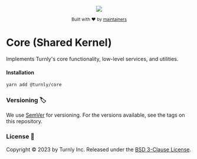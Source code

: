 <div align="center">
  <p align="center">
      <a href="https://turnly.app" target="_blank" rel="noopener">
          <img src="https://raw.githubusercontent.com/turnly/turnly/develop/docs/assets/github-header.png" />
      </a>
  </p>

  <p>
    <sub>
      Built with ❤︎ by
      <a href="https://github.com/turnly/turnly/blob/develop/OWNERS.md">
        maintainers
      </a>
    </sub>
  </p>
</div>

# Core (Shared Kernel)

Implements Turnly's core functionality, low-level services, and utilities.

#### Installation

```sh
yarn add @turnly/core
```

### Versioning 🏷️

We use [SemVer](https://semver.org/spec/v2.0.0.html) for versioning.
For the versions available, see the tags on this repository.

### License 📝

Copyright © 2023 by Turnly Inc. Released under the [BSD 3-Clause License](/LICENSE).
